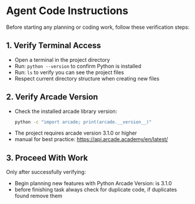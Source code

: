 # Agent Code Instructions

Before starting any planning or coding work, follow these verification steps:

## 1. Verify Terminal Access
- Open a terminal in the project directory
- Run: `python --version` to confirm Python is installed
- Run: `ls` to verify you can see the project files
- Respect current directory structure when creating new files

## 2. Verify Arcade Version
- Check the installed arcade library version:
  ```bash
  python -c "import arcade; print(arcade.__version__)"
  ```
- The project requires arcade version 3.1.0 or higher
- manual for best practice: https://api.arcade.academy/en/latest/

## 3. Proceed With Work
Only after successfully verifying:
- Begin planning new features with Python Arcade Version: is 3.1.0 
- before finishing task always check for duplicate code, if duplicates found remove them